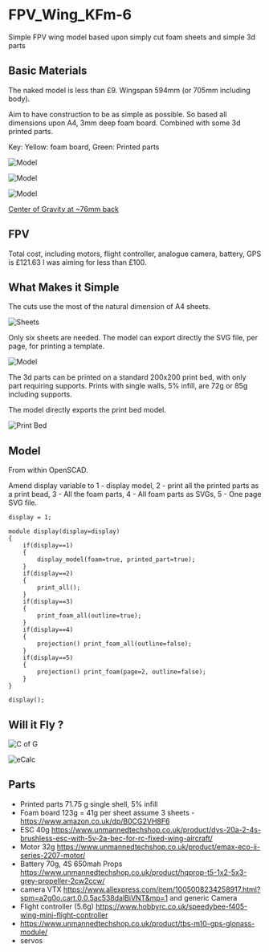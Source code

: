 # FPV_Wing_KFm-6

Simple FPV wing model based upon simply cut foam sheets and simple 3d parts

## Basic Materials

The naked model is less than £9. Wingspan 594mm (or 705mm including body).

Aim to have construction to be as simple as possible. So based all dimensions upon A4, 3mm deep foam board. Combined with some 3d printed parts.

Key: Yellow: foam board, Green: Printed parts

![](./images/flying_wing_KMf-6_diagonal.png "Model")

![](./images/flying_wing_KMf-6_diagonal_front.png "Model")

![](./images/flying_wing_KMf-6_front.png "Model")

[Center of Gravity at ~76mm back](http://rcwingcog.a0001.net/?i=1)



## FPV

Total cost, including motors, flight controller, analogue camera, battery, GPS is  £121.63 I was aiming for less than  £100.


## What Makes it Simple

The cuts use the most of the natural dimension of A4 sheets. 

![](./images/flying_wing_KMf-6_foam_sheets.png "Sheets")

Only six sheets are needed. The model can export directly the SVG file, per page, for printing a template.

![](./images/flying_wing_KMf-6_page_2.svg "Model")

The 3d parts can be printed on a standard 200x200 print bed, with only part requiring supports. Prints with single walls, 5% infill, are 72g or 85g including supports. 

The model directly exports the print bed model.

![](./images/flying_wing_KMf-6_prints.png "Print Bed")

## Model 

From within OpenSCAD.

Amend display variable to 1 - display model, 2 - print all the printed parts as a print bead, 3 - All the foam parts, 4 - All foam parts as SVGs, 5 - One page SVG file. 

```
display = 1;

module display(display=display)
{
    if(display==1)
    {
        display_model(foam=true, printed_part=true);
    }
    if(display==2)
    {
        print_all();
    }
    if(display==3)
    {
        print_foam_all(outline=true);
    }
    if(display==4)
    {
        projection() print_foam_all(outline=false);
    }
    if(display==5)
    {
        projection() print_foam(page=2, outline=false);
    }
}

display();
```

## Will it Fly ?

![](./images/CofG.png "C of G")

![](./images/eCalc.png "eCalc")


## Parts 

* Printed parts 71.75 g single shell, 5% infill
* Foam board 123g = 41g per sheet assume 3 sheets - https://www.amazon.co.uk/dp/B0CG2VH8F6 
* ESC 40g  https://www.unmannedtechshop.co.uk/product/dys-20a-2-4s-brushless-esc-with-5v-2a-bec-for-rc-fixed-wing-aircraft/
* Motor 32g https://www.unmannedtechshop.co.uk/product/emax-eco-ii-series-2207-motor/
* Battery 70g, 4S 650mah
 Props https://www.unmannedtechshop.co.uk/product/hqprop-t5-1x2-5x3-grey-propeller-2cw2ccw/
* camera VTX  https://www.aliexpress.com/item/1005008234258917.html?spm=a2g0o.cart.0.0.5ac538dalBiVNT&mp=1 and generic Camera 
* Flight controller (5.6g) https://www.hobbyrc.co.uk/speedybee-f405-wing-mini-flight-controller
* https://www.unmannedtechshop.co.uk/product/tbs-m10-gps-glonass-module/
* servos
